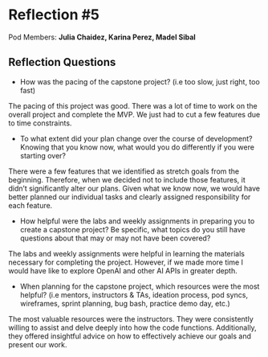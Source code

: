# Reflection #5

Pod Members: **Julia Chaidez, Karina Perez, Madel Sibal**

## Reflection Questions

* How was the pacing of the capstone project? (i.e too slow, just right, too fast) 

The pacing of this project was good. There was a lot of time to work on the overall project and complete the MVP. We just had to cut a few features due to time constraints.

* To what extent did your plan change over the course of development? Knowing that you know now, what would you do differently if you were starting over?

There were a few features that we identified as stretch goals from the beginning. Therefore, when we decided not to include those features, it didn’t significantly alter our plans. Given what we know now, we would have better planned our individual tasks and clearly assigned responsibility for each feature.

* How helpful were the labs and weekly assignments in preparing you to create a capstone project? Be specific, what topics do you still have questions about that may or may not have been covered?

The labs and weekly assignments were helpful in learning the materials necessary for completing the project. However, if we made more time I would have like to explore OpenAI and other AI APIs in greater depth.

* When planning for the capstone project, which resources were the most helpful? (i.e mentors, instructors & TAs, ideation process, pod syncs, wireframes, sprint planning, bug bash, practice demo day, etc.)

The most valuable resources were the instructors. They were consistently willing to assist and delve deeply into how the code functions. Additionally, they offered insightful advice on how to effectively achieve our goals and present our work.

